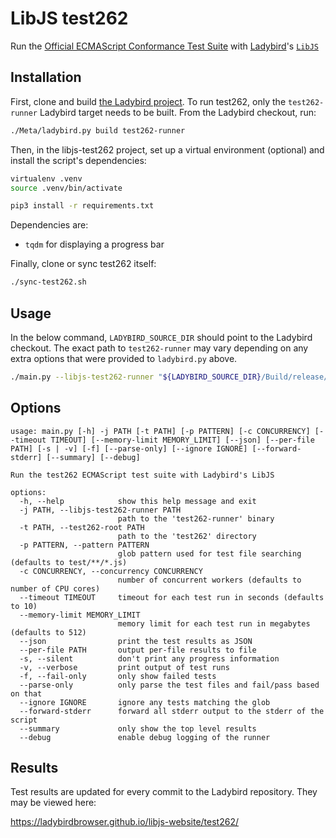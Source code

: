 # LibJS test262

Run the [Official ECMAScript Conformance Test Suite](https://github.com/tc39/test262) with [Ladybird](https://github.com/LadybirdWebBrowser/ladybird)'s [`LibJS`](https://github.com/LadybirdWebBrowser/ladybird/tree/master/Userland/Libraries/LibJS)

## Installation

First, clone and build [the Ladybird project](https://github.com/LadybirdBrowser/ladybird/blob/master/Documentation/BuildInstructionsLadybird.md).
To run test262, only the `test262-runner` Ladybird target needs to be built. From the Ladybird checkout, run:

```bash
./Meta/ladybird.py build test262-runner
```

Then, in the libjs-test262 project, set up a virtual environment (optional) and install the script's dependencies:

```bash
virtualenv .venv
source .venv/bin/activate

pip3 install -r requirements.txt
```

Dependencies are:

- `tqdm` for displaying a progress bar

Finally, clone or sync test262 itself:

```bash
./sync-test262.sh
```

## Usage

In the below command, `LADYBIRD_SOURCE_DIR` should point to the Ladybird checkout. The exact path to `test262-runner`
may vary depending on any extra options that were provided to `ladybird.py` above.

```bash
./main.py --libjs-test262-runner "${LADYBIRD_SOURCE_DIR}/Build/release/bin/test262-runner" --test262-root ./test262
```

## Options

```text
usage: main.py [-h] -j PATH [-t PATH] [-p PATTERN] [-c CONCURRENCY] [--timeout TIMEOUT] [--memory-limit MEMORY_LIMIT] [--json] [--per-file PATH] [-s | -v] [-f] [--parse-only] [--ignore IGNORE] [--forward-stderr] [--summary] [--debug]

Run the test262 ECMAScript test suite with Ladybird's LibJS

options:
  -h, --help            show this help message and exit
  -j PATH, --libjs-test262-runner PATH
                        path to the 'test262-runner' binary
  -t PATH, --test262-root PATH
                        path to the 'test262' directory
  -p PATTERN, --pattern PATTERN
                        glob pattern used for test file searching (defaults to test/**/*.js)
  -c CONCURRENCY, --concurrency CONCURRENCY
                        number of concurrent workers (defaults to number of CPU cores)
  --timeout TIMEOUT     timeout for each test run in seconds (defaults to 10)
  --memory-limit MEMORY_LIMIT
                        memory limit for each test run in megabytes (defaults to 512)
  --json                print the test results as JSON
  --per-file PATH       output per-file results to file
  -s, --silent          don't print any progress information
  -v, --verbose         print output of test runs
  -f, --fail-only       only show failed tests
  --parse-only          only parse the test files and fail/pass based on that
  --ignore IGNORE       ignore any tests matching the glob
  --forward-stderr      forward all stderr output to the stderr of the script
  --summary             only show the top level results
  --debug               enable debug logging of the runner
```

## Results

Test results are updated for every commit to the Ladybird repository. They may be viewed here:

https://ladybirdbrowser.github.io/libjs-website/test262/
